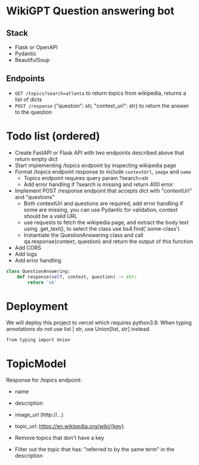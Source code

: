 # WikiGPT Question answering bot

## Stack

- Flask or OpenAPI
- Pydantic
- BeautifulSoup

## Endpoints

- `GET /topics?search=atlanta` to return topics from wikipedia, returns a list of dicts
- `POST /response` {"question": str, "context_url": str} to return the answer to the question

# Todo list (ordered)

- Create FastAPI or Flask API with two endpoints described above that return empty dict
- Start implementing /topics endpoint by inspecting wikipedia page
- Format /topics endpoint response to include `contextUrl`, `image` and `name`
  - Topics endpoint requires query param ?search=str
  - Add error handling if ?search is missing and return 400 error
- Implement POST /response endpoint that accepts dict with "contextUrl" and "questions"
  - Both contextUrl and questions are required, add error handling if some are missing, you can use Pydantic for validation, context should be a valid URL
  - use requests to fetch the wikipedia page, and extract the body text using .get_text(), to select the class use bs4.find('.some-class')
  - Instantiate the QuestionAnswering class and call qa.response(context, question) and return the output of this function
- Add CORS
- Add logs
- Add error handling

```python
class QuestionAnswering:
    def response(self, context, question) -> str:
        return 'ok'
```

# Deployment

We will deploy this project to vercel which requires python3.9. When typing annotations do not use list | str, use Union[list, str] instead.

`from typing import Union`

# TopicModel

Response for /topics endpoint:

- name
- description
- image_url (http://...)
- topic_url: https://en.wikipedia.org/wiki/{key}
- Remove topics that don't have a key

- Filter out the topic that has: "referred to by the same term" in the description
